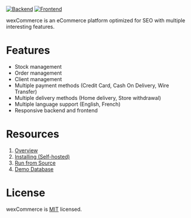 [![Backend](https://github.com/aelassas/wexcommerce/actions/workflows/backend.yml/badge.svg)](https://github.com/aelassas/wexcommerce/actions/workflows/backend.yml)
[![Frontend](https://github.com/aelassas/wexcommerce/actions/workflows/frontend.yml/badge.svg)](https://github.com/aelassas/wexcommerce/actions/workflows/frontend.yml)

<!--
<p align="center">
<img alt="" src="https://wexcommerce.github.io/content/wexcommerce.png" />
</p>
-->

wexCommerce is an eCommerce platform optimized for SEO with multiple interesting features.

# Features

* Stock management
* Order management
* Client management
* Multiple payment methods (Credit Card, Cash On Delivery, Wire Transfer)
* Multiple delivery methods (Home delivery, Store withdrawal)
* Multiple language support (English, French)
* Responsive backend and frontend

# Resources

1. [Overview](https://github.com/aelassas/wexcommerce/wiki/Overview)
2. [Installing (Self-hosted)](https://github.com/aelassas/wexcommerce/wiki/Installing-(Self%E2%80%90hosted))
3. [Run from Source](https://github.com/aelassas/weecommerce/wiki/Run-from-Source)
4. [Demo Database](https://github.com/aelassas/weecommerce/wiki/Demo-Database)

# License
wexCommerce is [MIT](https://github.com/aelassas/wexcommerce/blob/main/LICENSE) licensed.
